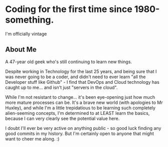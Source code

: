 # Coding for the first time since 1980-something. 
I'm officially vintage

## About Me
A 47-year old geek who's still continuing to learn new things.

Despite working in Technology for the last 25 years, and being sure that I was never going to be a coder, and didn't need to ever learn "all the Developer stuff like Github" - I find that DevOps and Cloud technology has caught up to me... and isn't just "servers in the cloud".

While I'm not resistant to change... it's been eye-opening just how much more mature processes can be. It's a brave new world (with apologies to Mr Huxley), and while I'm a little trepidatious to be learning such completely alien-seeming concepts, I'm determined to at LEAST learn the basics, because I can very clearly see the potential value here.

I doubt I'll ever be very active on anything public - so good luck finding any good commits in my history. But I'm certainly open to anyone that might want to cheer me along. :)
